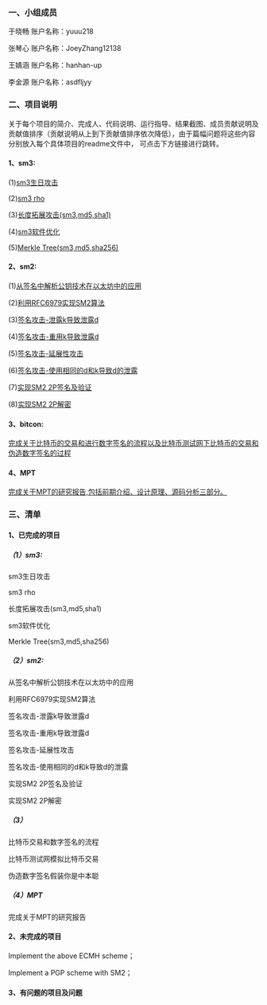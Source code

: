 ### 一、小组成员   

于晓畅  账户名称：yuuu218  

张琴心  账户名称：JoeyZhang12138

王婧涵  账户名称：hanhan-up  

李金源  账户名称：asdfljyy

### 二、项目说明  

关于每个项目的简介、完成人、代码说明、运行指导、结果截图、成员贡献说明及贡献值排序（贡献说明从上到下贡献值排序依次降低），由于篇幅问题将这些内容分别放入每个具体项目的readme文件中，
可点击下方链接进行跳转。

#### 1、sm3:

(1)[sm3生日攻击](https://github.com/yuuu218/Innovation-pioneering/blob/main/sm3/birth/README.md)

(2)[sm3 rho](https://github.com/yuuu218/Innovation-pioneering/blob/main/sm3/rho/README.md)

(3)[长度拓展攻击(sm3,md5,sha1)](https://github.com/yuuu218/Innovation-pioneering/blob/main/sm3/length%20extension%20attack/README.md)

(4)[sm3软件优化](https://github.com/yuuu218/Innovation-pioneering/blob/main/sm3/sm3_simd/README.md)

(5)[Merkle Tree(sm3,md5,sha256)](https://github.com/yuuu218/Innovation-pioneering/blob/main/sm3/Merkle%20Tree/README.md)

#### 2、sm2:  

(1)[从签名中解析公钥技术在以太坊中的应用](https://github.com/yuuu218/Innovation-pioneering/blob/main/sm2/README/README1.md)   

(2)[利用RFC6979实现SM2算法](https://github.com/yuuu218/Innovation-pioneering/blob/main/sm2/README/README2.md)  

(3)[签名攻击-泄露k导致泄露d](https://github.com/yuuu218/Innovation-pioneering/blob/main/sm2/README/README3.md)  

(4)[签名攻击-重用k导致泄露d](https://github.com/yuuu218/Innovation-pioneering/blob/main/sm2/README/README4.md)  

(5)[签名攻击-延展性攻击](https://github.com/yuuu218/Innovation-pioneering/blob/main/sm2/README/README5.md)  

(6)[签名攻击-使用相同的d和k导致d的泄露](https://github.com/yuuu218/Innovation-pioneering/blob/main/sm2/README/README6.md)  

(7)[实现SM2 2P签名及验证](https://github.com/yuuu218/Innovation-pioneering/blob/main/sm2/README/README7.md)    

(8)[实现SM2 2P解密](https://github.com/yuuu218/Innovation-pioneering/blob/main/sm2/README/README8.md)   

#### 3、bitcon:  

[完成关于比特币的交易和进行数字签名的流程以及比特币测试网下比特币的交易和伪造数字签名的过程](https://github.com/yuuu218/Innovation-pioneering/blob/main/Bitcon/README.md)

#### 4、MPT<br>

[完成关于MPT的研究报告,包括前期介绍、设计原理、源码分析三部分。](https://github.com/yuuu218/Innovation-pioneering/blob/main/MPT/README.md)

### 三、清单  

#### 1、已完成的项目  

##### （1）sm3:  
sm3生日攻击

sm3 rho

长度拓展攻击(sm3,md5,sha1)

sm3软件优化

Merkle Tree(sm3,md5,sha256)
##### （2）sm2: 

从签名中解析公钥技术在以太坊中的应用  

利用RFC6979实现SM2算法  

签名攻击-泄露k导致泄露d  

签名攻击-重用k导致泄露d  

签名攻击-延展性攻击  

签名攻击-使用相同的d和k导致d的泄露  

实现SM2 2P签名及验证  

实现SM2 2P解密  

##### （3）

比特币交易和数字签名的流程  

比特币测试网模拟比特币交易  

伪造数字签名假装你是中本聪  

##### （4）MPT

完成关于MPT的研究报告

#### 2、未完成的项目  

Implement the above ECMH scheme；  

Implement a PGP scheme with SM2；  

#### 3、有问题的项目及问题  
